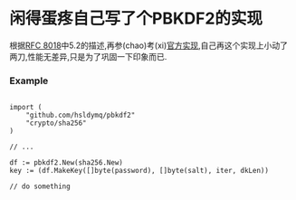 # 闲得蛋疼自己写了个PBKDF2的实现

根据[RFC 8018](https://tools.ietf.org/html/rfc8018)中5.2的描述,再参(chao)考(xi)[官方实现](https://github.com/golang/crypto/blob/master/pbkdf2/pbkdf2.go),自己再这个实现上小动了两刀,性能无差异,只是为了巩固一下印象而已.

### Example
```golang

import (
    "github.com/hsldymq/pbkdf2"
    "crypto/sha256"
)

// ...

df := pbkdf2.New(sha256.New)
key := (df.MakeKey([]byte(password), []byte(salt), iter, dkLen))

// do something

```